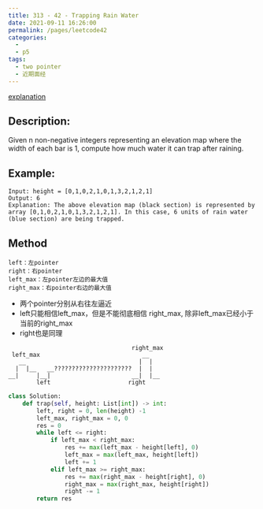 ```yaml
---
title: 313 - 42 - Trapping Rain Water
date: 2021-09-11 16:26:00
permalink: /pages/leetcode42
categories:
  - 
  - p5
tags:
  - two pointer
  - 近期面经
---
```

[explanation](https://leetcode-cn.com/problems/trapping-rain-water/solution/jie-yu-shui-by-leetcode/327718/)

## Description:
Given n non-negative integers representing an elevation map where the width of each bar is 1, compute how much water it can trap after raining.

 

## Example:
```
Input: height = [0,1,0,2,1,0,1,3,2,1,2,1]
Output: 6
Explanation: The above elevation map (black section) is represented by array [0,1,0,2,1,0,1,3,2,1,2,1]. In this case, 6 units of rain water (blue section) are being trapped.
```

## Method

```
left：左pointer
right：右pointer
left_max：左pointer左边的最大值
right_max：右pointer右边的最大值
```
- 两个pointer分别从右往左逼近
- left只能相信left_max，但是不能彻底相信 right_max, 除非left_max已经小于当前的right_max
- right也是同理
```
                                   right_max
 left_max                             __
   __                                |  |
  |  |__   __??????????????????????  |  |
__|     |__|                       __|  |__
        left                      right
```

```python
class Solution:
    def trap(self, height: List[int]) -> int:
        left, right = 0, len(height) -1
        left_max, right_max = 0, 0
        res = 0
        while left <= right:
            if left_max < right_max:
                res += max(left_max - height[left], 0)
                left_max = max(left_max, height[left])
                left += 1
            elif left_max >= right_max:
                res += max(right_max - height[right], 0)
                right_max = max(right_max, height[right])
                right -= 1
        return res
```